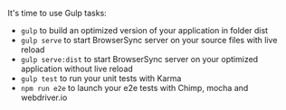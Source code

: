 It's time to use Gulp tasks:

- `gulp` to build an optimized version of your application in folder dist
- `gulp serve` to start BrowserSync server on your source files with live reload
- `gulp serve:dist` to start BrowserSync server on your optimized application without live reload
- `gulp test` to run your unit tests with Karma
- `npm run e2e` to launch your e2e tests with Chimp, mocha and webdriver.io
